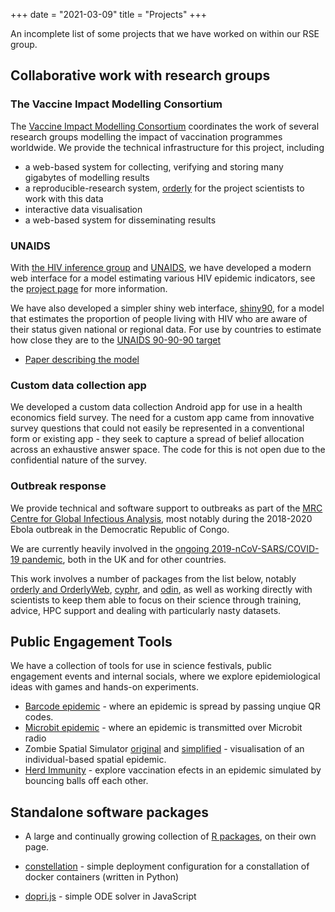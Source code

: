 +++
date = "2021-03-09"
title = "Projects"
+++

An incomplete list of some projects that we have worked on within our RSE group.

## Collaborative work with research groups

### The Vaccine Impact Modelling Consortium

The [Vaccine Impact Modelling Consortium](https://www.vaccineimpact.org/) coordinates the work of several research groups modelling the impact of vaccination programmes worldwide.  We provide the technical infrastructure for this project, including

* a web-based system for collecting, verifying and storing many gigabytes of modelling results
* a reproducible-research system, [orderly](#orderly-lightweight-reproducible-reporting) for the project scientists to work with this data
* interactive data visualisation
* a web-based system for disseminating results

### UNAIDS

With [the HIV inference group](https://hiv-inference.org/) and [UNAIDS](https://unaids.org), we have developed a modern web interface for a model estimating various HIV epidemic indicators, see the [project page](naomi) for more information.

We have also developed a simpler shiny web interface, [shiny90](https://shiny90.unaids.org/), for a model that estimates the proportion of people living with HIV who are aware of their status given national or regional data. For use by countries to estimate how close they are to the [UNAIDS 90-90-90 target](https://www.unaids.org/en/resources/909090)

* [Paper describing the model](https://www.biorxiv.org/content/10.1101/532010v1)

### Custom data collection app

We developed a custom data collection Android app for use in a health economics field survey. The need for a custom app
 came from innovative survey questions that could not easily be represented in a conventional form or existing app - 
 they seek to capture a spread of belief allocation across an exhaustive answer space.
The code for this is not open due to the confidential nature of the survey.

### Outbreak response

We provide technical and software support to outbreaks as part of the [MRC Centre for Global Infectious Analysis](https://www.imperial.ac.uk/mrc-global-infectious-disease-analysis), most notably during the 2018-2020 Ebola outbreak in the Democratic Republic of Congo.

We are currently heavily involved in the [ongoing 2019-nCoV-SARS/COVID-19 pandemic](covid), both in the UK and for other countries.

This work involves a number of packages from the list below, notably [orderly and OrderlyWeb](#orderly-lightweight-reproducible-reporting), [cyphr](https://ropensci.github.io/cyphr/), and [odin](https://mrc-ide.github.io/odin), as well as working directly with scientists to keep them able to focus on their science through training, advice, HPC support and dealing with particularly nasty datasets.

## Public Engagement Tools

We have a collection of tools for use in science festivals, public engagement events and internal socials, where we explore epidemiological ideas with games and hands-on experiments.

* [Barcode epidemic](https://mrcdata.dide.ic.ac.uk/wiki/index.php/Barcode_Epidemic) - where an epidemic is spread by passing unqiue QR codes.
* [Microbit epidemic](https://www.github.com/mrc-ide/public-events-microbit-epidemic) - where an epidemic is transmitted over Microbit radio
* Zombie Spatial Simulator [original](https://mrcdata.dide.ic.ac.uk/wiki/index.php/Zombie_Sim_I) and [simplified](https://mrcdata.dide.ic.ac.uk/wiki/index.php/Zombie_Sim_II) - visualisation of an individual-based spatial epidemic.
* [Herd Immunity](https://mrcdata.dide.ic.ac.uk/wiki/index.php/Herd_Immunity) - explore vaccination efects in an epidemic simulated by bouncing balls off each other.

## Standalone software packages

* A large and continually growing collection of [R packages](r-packages), on their own page.

* [constellation](https://github.com/reside-ic/constellation) - simple deployment configuration for a constallation of docker containers (written in Python)
* [dopri.js](https://github.com/mrc-ide/dopri-js) - simple ODE solver in JavaScript
